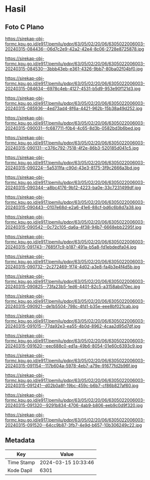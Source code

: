 # Hasil

## Foto C Plano

https://sirekap-obj-formc.kpu.go.id/e917/pemilu/pdpr/63/05/02/20/06/6305022006003-20240315-084436--06d7c2e9-42a2-42e4-8c06-2728e8725878.jpg

https://sirekap-obj-formc.kpu.go.id/e917/pemilu/pdpr/63/05/02/20/06/6305022006003-20240315-084530--3bbb43eb-e361-4326-9bb7-80ba02f04bf0.jpg

https://sirekap-obj-formc.kpu.go.id/e917/pemilu/pdpr/63/05/02/20/06/6305022006003-20240315-084634--6978c4eb-4127-4531-b5d9-953e90f121d3.jpg

https://sirekap-obj-formc.kpu.go.id/e917/pemilu/pdpr/63/05/02/20/06/6305022006003-20240315-085936--4ed73ad4-8f6a-4421-962b-15b38a49d252.jpg

https://sirekap-obj-formc.kpu.go.id/e917/pemilu/pdpr/63/05/02/20/06/6305022006003-20240315-090031--fc687711-f0b4-4c65-8d3b-0582bd3b6bed.jpg

https://sirekap-obj-formc.kpu.go.id/e917/pemilu/pdpr/63/05/02/20/06/6305022006003-20240315-090131--c376c792-7518-4f2e-86b3-520185d041c5.jpg

https://sirekap-obj-formc.kpu.go.id/e917/pemilu/pdpr/63/05/02/20/06/6305022006003-20240315-090224--5a5311fa-c90d-43e3-8175-3f9c2666a3bd.jpg

https://sirekap-obj-formc.kpu.go.id/e917/pemilu/pdpr/63/05/02/20/06/6305022006003-20240315-090344--a8bc4176-9b12-4223-ba0e-33c7231499df.jpg

https://sirekap-obj-formc.kpu.go.id/e917/pemilu/pdpr/63/05/02/20/06/6305022006003-20240315-090443--0107e68d-e2a6-41e6-88cf-bd6c6b8d7a38.jpg

https://sirekap-obj-formc.kpu.go.id/e917/pemilu/pdpr/63/05/02/20/06/6305022006003-20240315-090542--0c72c105-da6a-4f38-94b7-6668ebb2295f.jpg

https://sirekap-obj-formc.kpu.go.id/e917/pemilu/pdpr/63/05/02/20/06/6305022006003-20240315-091743--7685f7c9-b187-491a-b5a8-fd1ebdedfa04.jpg

https://sirekap-obj-formc.kpu.go.id/e917/pemilu/pdpr/63/05/02/20/06/6305022006003-20240315-090732--2c272469-1f74-4d02-a3e8-fa4b3e4f4d5b.jpg

https://sirekap-obj-formc.kpu.go.id/e917/pemilu/pdpr/63/05/02/20/06/6305022006003-20240315-090825--73fa23b5-1ed6-4401-82c5-a3158abd70ec.jpg

https://sirekap-obj-formc.kpu.go.id/e917/pemilu/pdpr/63/05/02/20/06/6305022006003-20240315-090921--de1b5504-798c-4fd1-b35e-eee8bf021cab.jpg

https://sirekap-obj-formc.kpu.go.id/e917/pemilu/pdpr/63/05/02/20/06/6305022006003-20240315-091015--77da92e3-ea55-4b0d-8962-4caa2d95d7df.jpg

https://sirekap-obj-formc.kpu.go.id/e917/pemilu/pdpr/63/05/02/20/06/6305022006003-20240315-091620--eec688c0-ed1a-49b6-8054-01e60c6393c9.jpg

https://sirekap-obj-formc.kpu.go.id/e917/pemilu/pdpr/63/05/02/20/06/6305022006003-20240315-091154--117b604a-5978-4eb7-a79e-91677fd2b96f.jpg

https://sirekap-obj-formc.kpu.go.id/e917/pemilu/pdpr/63/05/02/20/06/6305022006003-20240315-091241--d02b0a8f-19bc-459c-b6b7-cf86b827af60.jpg

https://sirekap-obj-formc.kpu.go.id/e917/pemilu/pdpr/63/05/02/20/06/6305022006003-20240315-091320--9291b834-4706-4ab9-b806-eeb9c0d9f320.jpg

https://sirekap-obj-formc.kpu.go.id/e917/pemilu/pdpr/63/05/02/20/06/6305022006003-20240315-091520--64cc9b87-3fb7-4e9d-b657-10b306249c22.jpg


## Metadata

| Key        | Value               |
| ---------- | ------------------- |
| Time Stamp | 2024-03-15 10:33:46 |
| Kode Dapil | 6301                |



